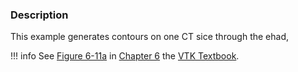 ### Description

This example generates contours on one CT sice through the ehad,

!!! info
    See [Figure 6-11a](/VTKBook/06Chapter6/#Figure%206-11a) in [Chapter 6](/VTKBook/06Chapter6) the [VTK Textbook](/VTKBook/01Chapter1/).
